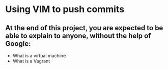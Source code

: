 # Using VIM to push commits

## At the end of this project, you are expected to be able to explain to anyone, without the help of Google:

* What is a virtual machine
* What is a Vagrant
